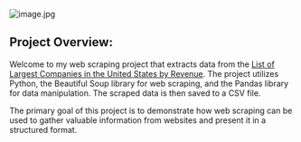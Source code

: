 ![image.jpg](h)

## Project Overview:
Welcome to my web scraping project that extracts data from the [List of Largest Companies in the United States by Revenue](https://en.wikipedia.org/wiki/List_of_largest_companies_in_the_United_States_by_revenue). The project utilizes Python, the Beautiful Soup library for web scraping, and the Pandas library for data manipulation. The scraped data is then saved to a CSV file.

The primary goal of this project is to demonstrate how web scraping can be used to gather valuable information from websites and present it in a structured format.
